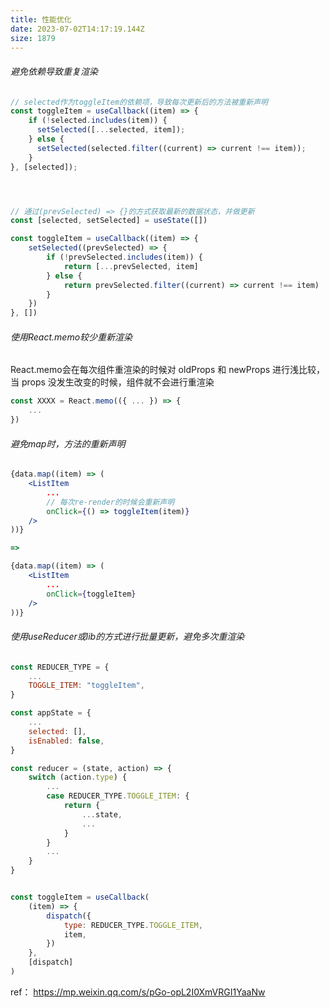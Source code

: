 ```yaml
---
title: 性能优化
date: 2023-07-02T14:17:19.144Z
size: 1879
---
```

###### 避免依赖导致重复渲染

```jsx
// selected作为toggleItem的依赖项，导致每次更新后的方法被重新声明
const toggleItem = useCallback((item) => {
    if (!selected.includes(item)) {
      setSelected([...selected, item]);
    } else {
      setSelected(selected.filter((current) => current !== item));
    }
}, [selected]);




// 通过(prevSelected) => {}的方式获取最新的数据状态，并做更新
const [selected, setSelected] = useState([])

const toggleItem = useCallback((item) => {
	setSelected((prevSelected) => {
		if (!prevSelected.includes(item)) {
			return [...prevSelected, item]
		} else {
			return prevSelected.filter((current) => current !== item)
		}
	})
}, [])
```

###### 使用React.memo较少重新渲染
React.memo会在每次组件重渲染的时候对 oldProps 和 newProps 进行浅比较，当 props 没发生改变的时候，组件就不会进行重渲染
```jsx
const XXXX = React.memo(({ ... }) => {
	...
})
```
###### 避免map时，方法的重新声明
```jsx
{data.map((item) => (
	<ListItem
		...
		// 每次re-render的时候会重新声明
		onClick={() => toggleItem(item)}
	/>
))}

=>

{data.map((item) => (
	<ListItem
		...
		onClick={toggleItem}
	/>
))}
```
###### 使用useReducer或lib的方式进行批量更新，避免多次重渲染
```jsx
const REDUCER_TYPE = {
	...
    TOGGLE_ITEM: "toggleItem",
}

const appState = {
	...
    selected: [],
    isEnabled: false,
}

const reducer = (state, action) => {
    switch (action.type) {
	    ...
        case REDUCER_TYPE.TOGGLE_ITEM: {
            return {
				...state,
				...
			}
        }
        ...
    }
}


const toggleItem = useCallback(
    (item) => {
        dispatch({
            type: REDUCER_TYPE.TOGGLE_ITEM,
            item,
        })
    },
    [dispatch]
)

```


ref：
https://mp.weixin.qq.com/s/pGo-opL2I0XmVRGI1YaaNw
